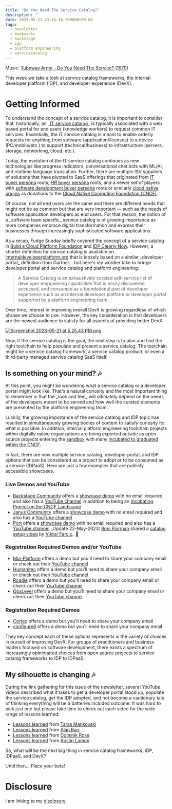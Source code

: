 ```yaml
---
title: "Do You Need The Service Catalog?"
description: ''
date: 2023-05-21 23:16:18.709000+00:00
tags: 
  - newsletter
  - bookmarks
  - backstage
  - idp
  - platform engineering
  - servicecatalog
---
```


 

Music: [Tubeway Army - Do You Need The Service? (1979)](https://www.youtube.com/watch?v=1XjhHxd-6S0)

This week we take a look at service catalog frameworks, the internal developer platform (IDP), and developer experience (DevX).

# Getting Informed

To understand the concept of a service catalog, it is important to consider that, historically, an \_[IT service catalog](https://en.wikipedia.org/wiki/Service\_catalog)\_ is typically associated with a web based portal for end users (knowledge workers) to request common IT services. Essentially, the IT service catalog is meant to enable orderly requests for anything from software (application/licenses) to a device (PC/mobile/etc.) to support (technical/business) to infrastructure (servers, storage, networking, cloud, etc.). 

Today, the evolution of the IT service catalog continues as new technologies like progress indicators, conversational chat bots with ML/AI, and realtime language translation. Further, there are multiple ISV suppliers of solutions that have pivoted to SaaS offerings that originated from [IT buyer persona](https://www.servicenow.com/products/it-service-automation-applications/service-catalog.html) roots, [HR buyer persona](https://www.workday.com/en-us/products/platform-product-extensions/overview.html) roots, and a newer set of players with [software development buyer persona](https://www.atlassian.com/software/compass) roots or similarly [cloud native origins](https://backstage.spotify.com) as donations to the [Cloud Native Computing Foundation (CNCF)](https://www.cncf.io).

Of course, not all end users are the same and there are different needs that might not be as common but that are very important — such as the needs of software application developers as end users. For that reason, the notion of a \_software team specific\_ service catalog is of growing importance as more companies embrace digital transformation and express their businesses through increasingly sophisticated software applications.

As a recap, Fudge Sunday briefly covered the concept of a service catalog in [Build a Cloud Platform Foundation](https://fudge.org/archive/build-a-cloud-platform-foundation/) and [IDP Clearly Now](https://fudge.org/archive/idp-clearly-now/). However, a shorter definition for service catalog is available on [internaldeveloperplatform.org](https://internaldeveloperplatform.org/developer-portals/) that is loosely based on a similar \_developer portal\_ definition from Gartner... but here's my wordier take to bridge developer portal and service catalog and platform engineering:

> A Service Catalog is an exhaustively curated self-service list of developer empowering capabilities that is easily discovered, accessed, and consumed as a foundational part of developer experience such as an internal developer platform or developer portal supported by a platform engineering team.

Over time, interest in improving overall DevX is growing regardless of which phrase we choose to use. However, the key consideration is that developers are the newest audience to satisfy for all aspects of providing better DevX.

[![Screenshot 2023-05-21 at 5.25.43 PM.png](https://buttondown.imgix.net/images/dd2b55d9-8d1a-4377-b75c-b98493dfae1e.png?w=960&fit=max)](https://trends.google.com/trends/explore?date=today%205-y&geo=US&q=it%20service%20catalog,developer%20portal,service%20catalog#TIMESERIES)

Now, if the service catalog is the goal, the next step is to plan and find the right toolchain to help populate and present a service catalog. The toolchain might be a service catalog framework, a service catalog product, or even a third-party managed service catalog SaaS itself.

## Is something on your mind? 🎶

At this point, you might be wondering what a service catalog or a developer portal might look like. That's a natural curiosity and the most important thing to remember is that the \_look and feel\_ will ultimately depend on the needs of the developers meant to be served and how well the curated elements are presented by the platform engineering team.

Luckily, the growing importance of the service catalog and IDP topic has resulted in simultaneously growing bodies of content to satisfy curiosity for what is possible. In addition, internal platform engineering toolchain projects within digitally native organizations are being exported outside as open source projects entering the [sandbox](https://www.cncf.io/sandbox-projects/) with many [incubated to graduated within the CNCF](https://www.cncf.io/projects/).

In fact, there are now multiple service catalog, developer portal, and IDP options that can be considered as a project to adopt or to be consumed as a service (IDPaaS). Here are just a few examples that are publicly accessible showcases.

### Live Demos and YouTube
 
- [Backstage Community](https://backstage.io) offers a [showcase demo](https://demo.backstage.io) with no email required and also has a [YouTube channel](https://www.youtube.com/@spotifyrd4973) in addition to being an [Incubating Project on the CNCF Landscape](https://landscape.cncf.io/card-mode?selected=backstage)
- [Janus Community](https://janus-idp.io) offers a [showcase demo](https://showcase.janus-idp.io) with no email required and also has a [YouTube channel](https://www.youtube.com/@januscommunity)
- [Port](https://www.getport.io/usecases/cloud-resource-catalog) offers a [showcase demo](https://demo.getport.io/self-serve) with no email required and also has a [YouTube channel](https://www.youtube.com/@getport/featured) \_Update 22-May-2023: [Roni Florman](https://www.linkedin.com/in/ronifloman/) shared a [catalog setup video](https://www.youtube.com/watch?v=ro-h7tsp0qI) by [Viktor Farcic](https://www.linkedin.com/in/viktorfarcic/)\_ 🙏

### Registration Required Demos and/or YouTube
- [Mia-Platform](https://mia-platform.eu/solutions/composable-enterprise/) offers a demo but you'll need to share your company email or check out their [YouTube channel](https://www.youtube.com/channel/UCWEgCxRmFgHgCwV3ntZ2hvA)
- [Humanitec](https://humanitec.com/use-cases/build-developer-portals) offers a demo but you'll need to share your company email or check out their [YouTube channel](https://www.youtube.com/@humanitec/videos)
- [Roadie](https://roadie.io/backstage-bites/catalog-ownership/) offers a demo but you'll need to share your company email or check out their [YouTube channel](https://www.youtube.com/@roadie\_io/featured)
- [OpsLevel](https://www.opslevel.com/catalog) offers a demo but you'll need to share your company email or check out their [YouTube channel](https://www.youtube.com/channel/UCqACrwayvmn\_f8VWnAyI4kA)

### Registration Required Demos

- [Cortex](https://www.cortex.io/products/service-catalog) offers a demo but you'll need to share your company email
- [configure8](https://www.configure8.io/catalog) offers a demo but you'll need to share your company email

They key concept each of these options represents is the variety of choices in pursuit of improving DevX. For groups of practitioners and business leaders focused on software development, there exists a spectrum of increasingly opinionated choices from open source projects to service catalog frameworks to IDP to IDPaaS. 

## My silhouette is changing 🎶

During the link gathering for this issue of the newsletter, several YouTube videos described what it takes to get a developer portal stood up, populate the service catalog, get the IDP adopted, and not become a cautionary tale of thinking everything will be a batteries included outcome. It was hard to pick just one but please take time to check out each video for the wide range of lessons learned:

- [Lessons learned](https://www.youtube.com/watch?v=UraajskJjUg) from [Taras Mankovski](https://www.linkedin.com/in/tarasm/)
- [Lessons learned](https://www.youtube.com/watch?v=UraajskJjUg) from [Alan Barr ](https://www.linkedin.com/in/alanmbarr/)
- [Lessons learned](https://www.youtube.com/watch?v=1FCdT0UQDik) from [Dominik Rose](https://www.linkedin.com/in/dominikrose/)
- [Lessons learned](https://www.youtube.com/watch?v=jpzEtab95\_U) from [Austin Lamon](https://www.linkedin.com/in/austinlamon/)

So, what will be the next big thing in service catalog frameworks, IDP, IDPaaS, and DevX?

Until then… Place your bets!

# Disclosure

I am linking to my [disclosure](https://jaycuthrell.com/disclosure/).

[^comment]: TIL that [Substack Notes allows deeplinking](https://open.substack.com/chat/posts/a86307cb-045e-4f06-a066-552f7127fe26)
🤓


